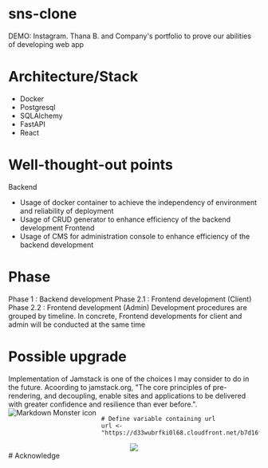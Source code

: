 # sns-clone
DEMO: Instagram. Thana B. and Company's portfolio to prove our abilities of developing web app

# Architecture/Stack
- Docker
- Postgresql
- SQLAlchemy
- FastAPI
- React

# Well-thought-out points
Backend
- Usage of docker container to achieve the independency of environment and reliability of deployment
- Usage of CRUD generator to enhance efficiency of the backend development
Frontend
- Usage of CMS for administration console to enhance efficiency of the backend development
# Phase
Phase 1   :   Backend development
Phase 2.1 :   Frontend development (Client)
Phase 2.2 :   Frontend development (Admin)
Development procedures are grouped by timeline. In concrete, Frontend developments for client and admin will be conducted at the same time
# Possible upgrade
Implementation of Jamstack is one of the choices I may consider to do in the future. 
Acoording to jamstack.org, "The core principles of pre-rendering, and decoupling, enable sites and applications to be delivered with greater confidence and resilience than ever before.".
<img src="markdownmonstericon.png"
     alt="Markdown Monster icon"
     style="float: left; margin-right: 10px;" />
```{r, echo=FALSE}
# Define variable containing url
url <- "https://d33wubrfki0l68.cloudfront.net/b7d16f7f3654fb8572360301e60d76df254a323e/385ec/img/svg/architecture.svg"
```

<center><img src="`r url`"></center>
# Acknowledge

